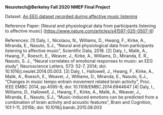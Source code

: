 **Neurotech@Berkeley Fall 2020 NMEP Final Project**

Dataset: [An EEG dataset recorded during affective music listening](https://openneuro.org/datasets/ds002721/versions/1.0.1)

Reference Paper: [Neural and physiological data from participants listening to affective music] (https://www.nature.com/articles/s41597-020-0507-6)


References:
[1] Daly, I., Nicolaou, N., Williams, D., Hwang, F., Kirke, A., Miranda, E., Nasuto, S.J., “Neural and physiological data from participants listening to affective music”, Scientific Data, 2018.
[2] Daly, I., Malik, A., Hwang, F., Roesch, E., Weaver, J., Kirke, A., Williams, D., Miranda, E. R., Nasuto, S. J., “Neural correlates of emotional responses to music: an EEG study”, Neuroscience Letters, 573: 52-7, 2014; doi: 10.1016/j.neulet.2014.05.003.
[3] Daly, I., Hallowell, J., Hwang, F., Kirke, A., Malik, A., Roesch, E., Weaver, J., Williams, D., Miranda, E., Nasuto, S.J., “Changes in music tempo entrain movement related brain activity”, Proc. IEEE EMBC 2014, pp.4595-8; doi: 10.1109/EMBC.2014.6944647
[4] Daly, I., Williams, D., Hallowell, J., Hwang, F., Kirke, A., Malik, A., Weaver, J., Miranda, E., Nasuto, S.J., “Music-induced emotions can be predicted from a combination of brain activity and acoustic features”, Brain and Cognition, 101:1-11, 2015b; doi: 10.1016/j.bandc.2015.08.003
